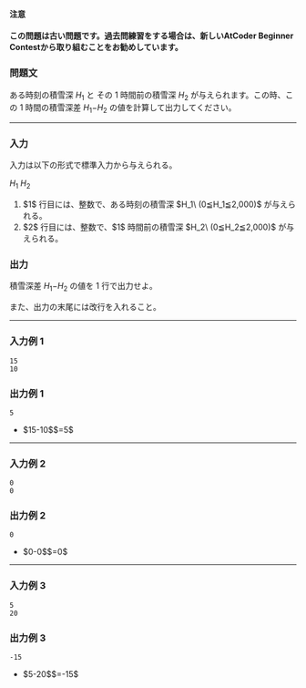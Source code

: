 <div>
<div>

#### **注意**

<p>
<b>
この問題は古い問題です。過去問練習をする場合は、新しいAtCoder Beginner Contestから取り組むことをお勧めしています。
</b>

</p>

### **問題文**

<section>

ある時刻の積雪深 $H_1$ と その $1$ 時間前の積雪深 $H_2$ が与えられます。この時、この $1$ 時間の積雪深差 $H_1$$-$$H_2$ の値を計算して出力してください。


</section>

</div>

---

<div>
<div>

### **入力**

<section>

入力は以下の形式で標準入力から与えられる。

<div>

$H_1$
$H_2$

</div>

<ol>
<li>
$1$ 行目には、整数で、ある時刻の積雪深 $H_1\ (0≦H_1≦2,000)$ が与えられる。
</li>
<li>
$2$ 行目には、整数で、$1$ 時間前の積雪深 $H_2\ (0≦H_2≦2,000)$ が与えられる。
</li>

</ol>

</section>

</div>
<div>

### **出力**

<section>

積雪深差 $H_1$$-$$H_2$ の値を $1$ 行で出力せよ。

また、出力の末尾には改行を入れること。

</section>

</div>

</div>

---

<div>

### **入力例 1**

<section>

```
15
10
```


</section>

</div>
<div>

### **出力例 1**

<section>

```
5
```

<ul>
<li>
$15-10$$=5$
</li>

</ul>

</section>

</div>

---

<div>

### **入力例 2**

<section>

```
0
0
```


</section>

</div>
<div>

### **出力例 2**

<section>

```
0
```

<ul>
<li>
$0-0$$=0$
</li>

</ul>

</section>

</div>

---

<div>

### **入力例 3**

<section>

```
5
20
```


</section>

</div>
<div>

### **出力例 3**

<section>

```
-15
```

<ul>
<li>
$5-20$$=-15$
</li>

</ul>

</section>

</div>

</div>
